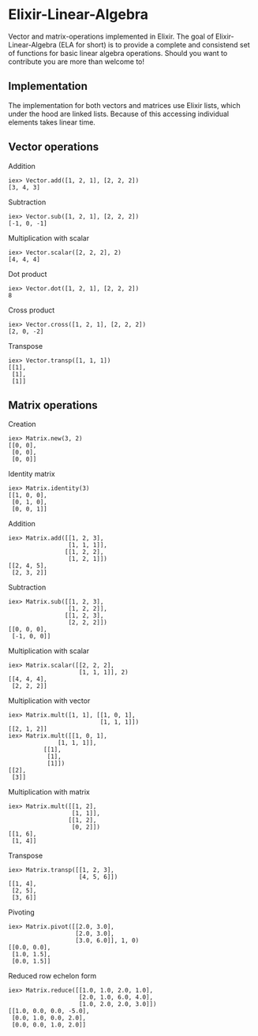 # Elixir-Linear-Algebra
Vector and matrix-operations implemented in Elixir. The goal of Elixir-Linear-Algebra (ELA for short) is to provide a complete and consistend set of functions for basic linear algebra operations. Should you want to contribute you are more than welcome to!

## Implementation
The implementation for both vectors and matrices use Elixir lists, which under the hood are linked lists. Because of this accessing individual elements takes linear time.

    
## Vector operations
Addition
``` 
iex> Vector.add([1, 2, 1], [2, 2, 2])
[3, 4, 3]
``` 

Subtraction
``` 
iex> Vector.sub([1, 2, 1], [2, 2, 2])
[-1, 0, -1]
``` 

Multiplication with scalar
``` 
iex> Vector.scalar([2, 2, 2], 2)
[4, 4, 4]
``` 

Dot product
``` 
iex> Vector.dot([1, 2, 1], [2, 2, 2])
8
``` 

Cross product
``` 
iex> Vector.cross([1, 2, 1], [2, 2, 2])
[2, 0, -2]
``` 

Transpose
``` 
iex> Vector.transp([1, 1, 1])
[[1],
 [1],
 [1]]
``` 

## Matrix operations
Creation
``` 
iex> Matrix.new(3, 2)
[[0, 0],
 [0, 0],
 [0, 0]]
``` 

Identity matrix
``` 
iex> Matrix.identity(3)
[[1, 0, 0],
 [0, 1, 0],
 [0, 0, 1]]
``` 
 
Addition
``` 
iex> Matrix.add([[1, 2, 3],
                 [1, 1, 1]],
                [[1, 2, 2],
                 [1, 2, 1]])
[[2, 4, 5],
 [2, 3, 2]]
``` 

Subtraction
``` 
iex> Matrix.sub([[1, 2, 3],
                 [1, 2, 2]],
                [[1, 2, 3],
                 [2, 2, 2]])
[[0, 0, 0],
 [-1, 0, 0]]
``` 

Multiplication with scalar
``` 
iex> Matrix.scalar([[2, 2, 2],
                    [1, 1, 1]], 2)
[[4, 4, 4],
 [2, 2, 2]]
``` 

Multiplication with vector
``` 
iex> Matrix.mult([1, 1], [[1, 0, 1],
                          [1, 1, 1]])
[[2, 1, 2]]
iex> Matrix.mult([[1, 0, 1],
     	 	  [1, 1, 1]],
		  [[1],
		   [1],
		   [1]])
[[2],
 [3]]
```

Multiplication with matrix
``` 
iex> Matrix.mult([[1, 2],
                  [1, 1]],
                 [[1, 2],
                  [0, 2]])
[[1, 6],
 [1, 4]]
``` 

Transpose
``` 
iex> Matrix.transp([[1, 2, 3],
                    [4, 5, 6]])
[[1, 4],
 [2, 5],
 [3, 6]]
```

Pivoting
```
iex> Matrix.pivot([[2.0, 3.0],
                   [2.0, 3.0],
                   [3.0, 6.0]], 1, 0)
[[0.0, 0.0],
 [1.0, 1.5],
 [0.0, 1.5]]
```

Reduced row echelon form
```
iex> Matrix.reduce([[1.0, 1.0, 2.0, 1.0],
                    [2.0, 1.0, 6.0, 4.0],
                    [1.0, 2.0, 2.0, 3.0]])
[[1.0, 0.0, 0.0, -5.0],
 [0.0, 1.0, 0.0, 2.0],
 [0.0, 0.0, 1.0, 2.0]]
```